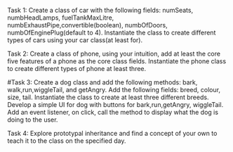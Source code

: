 Task 1: Create a class of car with the following fields: numSeats, numbHeadLamps, fuelTankMaxLitre, numbExhaustPipe,convertible(boolean), numbOfDoors, numbOfEnginePlug(default to 4). Instantiate the class to create different types of cars using your car class(at least for).

Task 2: Create a class of phone, using your intuition, add at least the core five features of a phone as the core class fields. Instantiate the phone class to create different types of phone at least three.

#Task 3: Create a dog class and add the following methods: bark, walk,run,wiggleTail, and getAngry. Add the following fields: breed, colour, size, tail. Instantiate the class to create at least three different breeds. Develop a simple UI for dog with buttons for bark,run,getAngry, wiggleTail. Add an event listener, on click, call the method to display what the dog is doing to the user.

Task 4: Explore prototypal inheritance and find a concept of your own to teach it to the class on the specified day.
